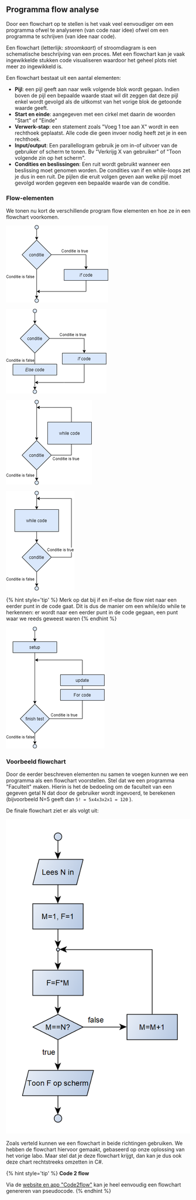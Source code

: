 ## Programma flow analyse
Door een flowchart op te stellen is het vaak veel eenvoudiger om een programma ofwel te analyseren (van code naar idee) ofwel om een programma te schrijven (van idee naar code).

Een flowchart (letterlijk: *stroomkaart*) of stroomdiagram is een schematische beschrijving van een proces. Met een flowchart kan je vaak ingewikkelde stukken code visualiseren waardoor het geheel plots niet meer zo ingewikkeld is. 


Een flowchart bestaat uit een aantal elementen:
* **Pijl**: een pijl geeft aan naar welk volgende blok wordt gegaan. Indien boven de pijl een bepaalde waarde staat wil dit zeggen dat deze pijl enkel wordt gevolgd als de uitkomst van het vorige blok de getoonde waarde geeft.
* **Start en einde**: aangegeven met een cirkel met daarin de woorden "Start" of "Einde"
* **Verwerk-stap**: een statement zoals "Voeg 1 toe aan X" wordt in een rechthoek geplaatst. Alle code die geen invoer nodig heeft zet je in een rechthoek.
* **Input/output**: Een parallellogram gebruik je om in-of uitvoer van de gebruiker of scherm te tonen. Bv "Verkrijg X van gebruiker" of "Toon volgende zin op het scherm".
* **Condities en beslissingen**: Een ruit wordt gebruikt wanneer een beslissing moet genomen worden. De condities van if en while-loops zet je dus in een ruit. De pijlen die eruit volgen geven aan welke pijl moet gevolgd worden gegeven een bepaalde waarde van de conditie.

### Flow-elementen
We tonen nu kort de verschillende program flow elementen en hoe ze in een flowchart voorkomen.  

![If](../assets/3_loops/if.png)

![if-else](../assets/3_loops/ifelse.png)

![while](../assets/3_loops/while.png)

![do while](../assets/3_loops/dowhile.png)

{% hint style='tip' %}
Merk op dat bij if en if-else de flow niet naar een eerder punt in de code gaat. Dit is dus de manier om een while/do while te herkennen: er wordt naar een eerder punt in de code gegaan, een punt waar we reeds geweest waren
{% endhint %}

![for](../assets/3_loops/for.png)

### Voorbeeld flowchart

Door de eerder beschreven elementen nu samen te voegen kunnen we een programma als een flowchart voorstellen.  Stel dat we een programma "Faculteit" maken. Hierin is het de bedoeling om de faculteit  van een gegeven getal N dat door de gebruiker wordt ingevoerd, te berekenen (bijvoorbeeld N=5 geeft dan ``5! = 5x4x3x2x1 = 120`` ). 

De finale flowchart ziet er als volgt uit:

![Voorbeeld](../assets/3_loops/fullflow.png)

Zoals verteld kunnen we een flowchart in beide richtingen gebruiken. We hebben de flowchart hiervoor gemaakt, gebaseerd op onze oplossing van het vorige labo. Maar stel dat je deze flowchart krijgt, dan kan je dus ook deze chart rechtstreeks omzetten in C#.

{% hint style='tip' %}
**Code 2 flow**

Via de [website en app "Code2flow"](https://code2flow.com/app) kan je heel eenvoudig een flowchart genereren van pseudocode.
{% endhint %}
